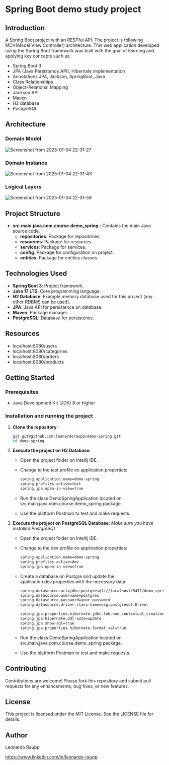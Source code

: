 # Spring Boot demo study project

## Introduction
A Spring Boot project with an RESTful API. The project is following MCV(Model View Controller) architecture.
This web application developed using the Spring Boot framework was built with the goal of learning and applying key concepts such as:

- Spring Boot 3
- JPA (Java Persistence API), Hibernate implementation
- Annotations JPA, Jackson, SpringBoot, Java
- Class Relationships
- Object-Relational Mapping
- Jackson API
- Maven
- H2 database
- PostgreSQL

## Architecture
### Domain Model 
![Screenshot from 2025-01-04 22-31-27](https://github.com/user-attachments/assets/aa71ad3b-3593-45c4-8a21-009317a0998c)

### Domain Instance
![Screenshot from 2025-01-04 22-31-43](https://github.com/user-attachments/assets/dba681b4-0033-4e81-a2ca-761be3e5b7ca)

### Logical Layers
![Screenshot from 2025-01-04 22-31-59](https://github.com/user-attachments/assets/acff56f7-06b1-49b8-95e7-22628a24c817)

## Project Structure
- **src.main.java.com.course.demo_spring.**: Contains the main Java source code.
    - **repositories**: Package for repositories.
    - **resources**: Package for resources.
    - **services**: Package for services.
    - **config**: Package for configuration on project.
    - **entities**: Package for entities classes.

## Technologies Used
- **Spring Boot 3**: Project framework.
- **Java 17 LTS**: Core programming language.
- **H2 Database**: Example memory database used for this project (any other RDBMS can be used).
- **JPA**: Java API for persistence on database.
- **Maven**: Package manager.
- **PostgreSQL**: Database for persistence.

  
## Resources 
- localhost:8080/users
- localhost:8080/categories
- localhost:8080/orders
- localhost:8080/products

## Getting Started
### Prerequisites
- Java Development Kit (JDK) 8 or higher

### Installation and running the project
1. **Clone the repository**:
   ```sh
   git git@github.com:leonardoraupp/demo-spring.git
   cd demo-spring
   ```
   
2.  **Execute the project on H2 Database**:
    -  Open the project folder on Intellij IDE.
    -  Change to the test profile on application.properties:

       ```sh
       spring.application.name=demo-spring
       spring.profiles.active=test
       spring.jpa.open-in-view=true
       ```
    -  Run the class DemoSpringApplication located on src.main.java.com.course.demo_spring package.
    -  Use the platform Postman to test and make requests.
      
3.  **Execute the project on PostgreSQL Database**:
   *Make sure you have installed PostgreSQL*
    -  Open the project folder on Intellij IDE.
    -  Change to the dev profile on application.properties:

       ```sh
       spring.application.name=demo-spring
       spring.profiles.active=dev
       spring.jpa.open-in-view=true
       ```
    -  Create a database on Postgre and update the application.dev.properties with the necessary data:

       ```sh
       spring.datasource.url=jdbc:postgresql://localhost:5432/demo_springboot_course
       spring.datasource.username=postgres
       spring.datasource.password=your_password
       spring.datasource.driver-class-name=org.postgresql.Driver

       spring.jpa.properties.hibernate.jdbc.lob.non_contextual_creation=true
       spring.jpa.hibernate.ddl-auto=update
       spring.jpa.show-sql=true
       spring.jpa.properties.hibernate.format_sql=true
       ```
    -  Run the class DemoSpringApplication located on src.main.java.com.course.demo_spring package.
    -  Use the platform Postman to test and make requests.
   
## Contributing
Contributions are welcome! Please fork this repository and submit pull requests for any enhancements, bug fixes, or new features.

## License
This project is licensed under the MIT License. See the LICENSE file for details.

## Author
Leonardo Raupp

https://www.linkedin.com/in/leonardo-raupp
